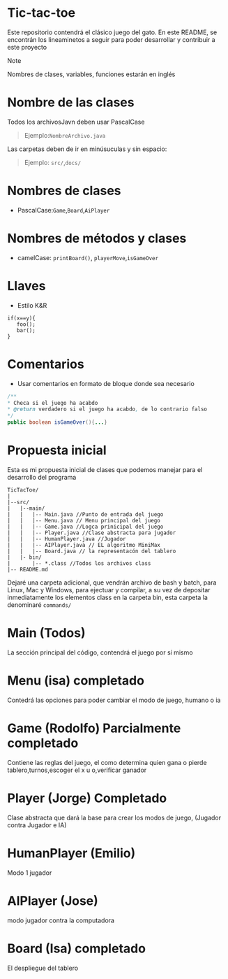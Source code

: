 # Tic-tac-toe

Este repositorio contendrá el clásico juego del gato. En este README, se encontrán los lineaminetos a seguir para poder desarrollar y contribuir a este proyecto

> [!NOTE]
> Nombres de clases, variables, funciones estarán en inglés

# Nombre de las clases

Todos los archivosJavn deben usar PascalCase

> Ejemplo:`NombreArchivo.java`

Las carpetas deben de ir en minúsuculas y sin espacio: 
> Ejemplo: `src/`,`docs/`

# Nombres de clases 

* PascalCase:`Game`,`Board`,`AiPlayer` 

# Nombres de métodos y clases

* camelCase: `printBoard()`, `playerMove`,`isGameOver`

# Llaves

* Estilo K&R 
```
if(x==y){
   foo();
   bar();
}
```

# Comentarios

* Usar comentarios en formato de bloque donde sea necesario

```java
/**
* Checa si el juego ha acabdo
* @return verdadero si el juego ha acabdo, de lo contrario falso
*/
public boolean isGameOver(){...}
```
# Propuesta inicial

Esta es mi propuesta inicial de clases que podemos manejar para el desarrollo del programa 
```
TicTacToe/
|
|--src/
|   |--main/
|   |   |-- Main.java //Punto de entrada del juego
|   |   |-- Menu.java // Menu principal del juego
|   |   |-- Game.java //Logca prinicipal del juego
|   |   |-- Player.java //Clase abstracta para jugador
|   |   |-- HumanPlayer.java //Jugador
|   |   |-- AIPlayer.java // EL algoritmo MiniMax
|   |   |-- Board.java // la representacón del tablero
|   |- bin/
|       |-- *.class //Todos los archivos class
|-- README.md
```
Dejaré una carpeta adicional, que vendrán archivo de bash y batch, para Linux, Mac y Windows, para ejectuar y compilar, a su vez de depositar inmediatamente los elementos class en la carpeta bin, esta carpeta la denominaré `commands/`

# Main (Todos)
La sección principal del código, contendrá el juego por sí mismo
# Menu (isa) completado
Contedrá las opciones para poder cambiar el modo de juego, humano o ia
# Game (Rodolfo) Parcialmente completado
Contiene las reglas del juego, el como determina quien gana o pierde tablero,turnos,escoger el x u o,verificar ganador
# Player (Jorge) Completado
Clase abstracta que dará la base para crear los modos de juego, (Jugador contra Jugador e IA)
# HumanPlayer (Emilio)
Modo 1 jugador
# AIPlayer (Jose)
 modo jugador contra la computadora
# Board (Isa) completado
El despliegue del tablero
